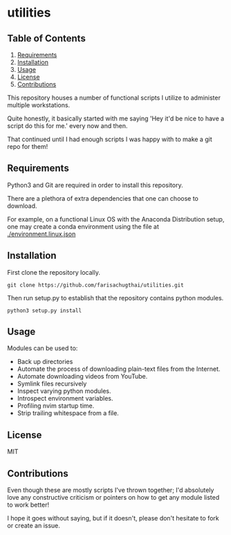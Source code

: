# utilities

## Table of Contents


1. [Requirements](#requirements)
1. [Installation](#installation)
2. [Usage](#usage)
3. [License](#license)
4. [Contributions](#contributions)

This repository houses a number of functional scripts I utilize to
administer multiple workstations.

Quite honestly, it basically started with me saying 'Hey it'd be nice to
have a script do this for me.' every now and then.

That continued until I had enough scripts I was happy with to make a git repo
for them!

<a id="requirements"></a>

## Requirements

Python3 and Git are required in order to install this repository.

There are a plethora of extra dependencies that one can choose to download.

For example, on a functional Linux OS with the Anaconda Distribution setup,
one may create a conda environment using the file at
[./environment.linux.json](./environment.linux.json)

<a id="installation"></a>

## Installation

First clone the repository locally.

```shell
git clone https://github.com/farisachugthai/utilities.git
```

Then run setup.py to establish that the repository contains python modules.

```shell
python3 setup.py install
```

<a id="usage"></a>

##  Usage

Modules can be used to:

- Back up directories
- Automate the process of downloading plain-text files from the Internet.
- Automate downloading videos from YouTube.
- Symlink files recursively
- Inspect varying python modules.
- Introspect environment variables.
- Profiling nvim startup time.
- Strip trailing whitespace from a file.

<a id="license"></a>

## License

MIT

<a id="contributions"></a>

## Contributions

Even though these are mostly scripts I've thrown together;
I'd absolutely love any constructive criticism or
pointers on how to get any module listed to work better!

I hope it goes without saying, but if it doesn't, please don't hesitate
to fork or create an issue.
